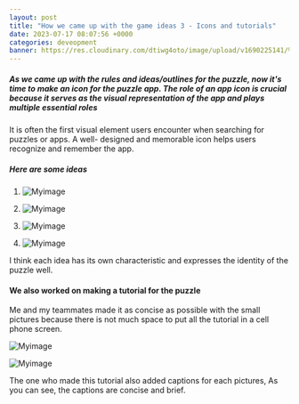 ```yaml
---
layout: post
title: "How we came up with the game ideas 3 - Icons and tutorials"
date: 2023-07-17 08:07:56 +0000
categories: deveopment
banner: https://res.cloudinary.com/dtiwg4oto/image/upload/v1690225141/%EC%8A%A4%ED%81%AC%EB%A6%B0%EC%83%B7_2023-07-25_035748_vpvjrb.png
---
```


##### As we came up with the rules and ideas/outlines for the puzzle, now it's time to make an icon for the puzzle app. The role of an app icon is crucial because it serves as the visual representation of the app and plays multiple essential roles

It is often the first visual element users encounter when searching for puzzles or apps. A well- designed and memorable icon helps users recognize and remember the app.

##### Here are some ideas

1. ![Myimage](https://res.cloudinary.com/dtiwg4oto/image/upload/v1690225141/%EC%8A%A4%ED%81%AC%EB%A6%B0%EC%83%B7_2023-07-25_035748_vpvjrb.png)

2. ![Myimage](https://res.cloudinary.com/dtiwg4oto/image/upload/v1690225139/%EC%8A%A4%ED%81%AC%EB%A6%B0%EC%83%B7_2023-07-25_035804_a7cjmb.png)

3. ![Myimage](https://res.cloudinary.com/dtiwg4oto/image/upload/v1690225137/%EC%8A%A4%ED%81%AC%EB%A6%B0%EC%83%B7_2023-07-25_035752_zknkyx.png)

4. ![Myimage](https://res.cloudinary.com/dtiwg4oto/image/upload/v1690225135/%EC%8A%A4%ED%81%AC%EB%A6%B0%EC%83%B7_2023-07-25_035815_xg0luc.png)

I think each idea has its own characteristic and expresses the identity of the puzzle well.

#### We also worked on making a tutorial for the puzzle

Me and my teammates made it as concise as possible with the small pictures because there is not much space to put all the tutorial in a cell phone screen.

![Myimage](https://res.cloudinary.com/dtiwg4oto/image/upload/v1690226777/%EC%8A%A4%ED%81%AC%EB%A6%B0%EC%83%B7_2023-07-25_042448_t8wppa.png)

![Myimage](https://res.cloudinary.com/dtiwg4oto/image/upload/v1690227168/%EC%8A%A4%ED%81%AC%EB%A6%B0%EC%83%B7_2023-07-25_042520_bofbnm.png)

The one who made this tutorial also added captions for each pictures, As you can see, the captions are concise and brief.
